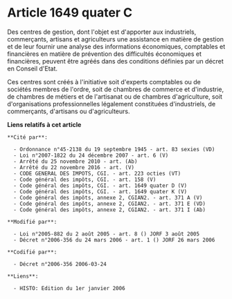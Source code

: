 # Article 1649 quater C

Des centres de gestion, dont l'objet est d'apporter aux industriels, commerçants, artisans et agriculteurs une assistance en
matière de gestion et de leur fournir une analyse des informations économiques, comptables et financières en matière de
prévention des difficultés économiques et financières, peuvent être agréés dans des conditions définies par un décret en
Conseil d'Etat.

Ces centres sont créés à l'initiative soit d'experts comptables ou de sociétés membres de l'ordre, soit de chambres de
commerce et d'industrie, de chambres de métiers et de l'artisanat ou de chambres d'agriculture, soit d'organisations
professionnelles légalement constituées d'industriels, de commerçants, d'artisans ou d'agriculteurs.

**Liens relatifs à cet article**

	**Cité par**:

	  - Ordonnance n°45-2138 du 19 septembre 1945 - art. 83 sexies (VD)
	  - Loi n°2007-1822 du 24 décembre 2007 - art. 6 (V)
	  - Arrêté du 25 novembre 2010 - art. (Ab)
	  - Arrêté du 22 novembre 2016 - art. (V)
	  - CODE GENERAL DES IMPOTS, CGI. - art. 223 octies (VT)
	  - Code général des impôts, CGI. - art. 158 (V)
	  - Code général des impôts, CGI. - art. 1649 quater D (V)
	  - Code général des impôts, CGI. - art. 1649 quater K (V)
	  - Code général des impôts, annexe 2, CGIAN2. - art. 371 A (V)
	  - Code général des impôts, annexe 2, CGIAN2. - art. 371 E (VD)
	  - Code général des impôts, annexe 2, CGIAN2. - art. 371 I (Ab)

	**Modifié par**:

	  - Loi n°2005-882 du 2 août 2005 - art. 8 () JORF 3 août 2005
	  - Décret n°2006-356 du 24 mars 2006 - art. 1 () JORF 26 mars 2006

	**Codifié par**:

	  - Décret n°2006-356 2006-03-24

	**Liens**:

	  - HISTO: Edition du 1er janvier 2006
